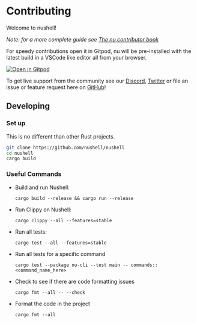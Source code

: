 # Contributing

Welcome to nushell!

*Note: for a more complete guide see [The nu contributor book](https://github.com/nushell/contributor-book)*

For speedy contributions open it in Gitpod, nu will be pre-installed with the latest build in a VSCode like editor all from your browser.

[![Open in Gitpod](https://gitpod.io/button/open-in-gitpod.svg)](https://gitpod.io/#https://github.com/nushell/nushell)

To get live support from the community see our [Discord](https://discordapp.com/invite/NtAbbGn), [Twitter](https://twitter.com/nu_shell) or file an issue or feature request here on [GitHub](https://github.com/nushell/nushell/issues/new/choose)!
<!--WIP-->

## Developing

### Set up

This is no different than other Rust projects.

```bash
git clone https://github.com/nushell/nushell
cd nushell
cargo build
```

### Useful Commands

- Build and run Nushell:

  ```shell
  cargo build --release && cargo run --release
  ```

- Run Clippy on Nushell:

  ```shell
  cargo clippy --all --features=stable
  ```

- Run all tests:

  ```shell
  cargo test --all --features=stable
  ```

- Run all tests for a specific command

  ```shell
  cargo test --package nu-cli --test main -- commands::<command_name_here>
  ```

- Check to see if there are code formatting issues

  ```shell
  cargo fmt --all -- --check
  ```

- Format the code in the project

  ```shell
  cargo fmt --all
  ```
